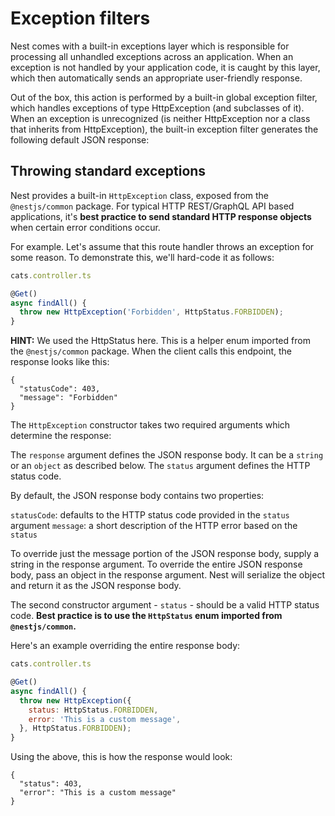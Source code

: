 
# Exception filters

Nest comes with a built-in exceptions layer which is responsible for processing all unhandled exceptions across an application. When an exception is not handled by your application code, it is caught by this layer, which then automatically sends an appropriate user-friendly response.

Out of the box, this action is performed by a built-in global exception filter, which handles exceptions of type HttpException (and subclasses of it). When an exception is unrecognized (is neither HttpException nor a class that inherits from HttpException), the built-in exception filter generates the following default JSON response:

## Throwing standard exceptions

Nest provides a built-in `HttpException` class, exposed from the `@nestjs/common` package.
For typical HTTP REST/GraphQL API based applications, it's **best practice to send standard HTTP response objects** when certain error conditions occur.

For example. Let's assume that this route handler throws an exception for some reason. To demonstrate this, we'll hard-code it as follows:

```js
cats.controller.ts

@Get()
async findAll() {
  throw new HttpException('Forbidden', HttpStatus.FORBIDDEN);
}
```

**HINT:** We used the HttpStatus here. This is a helper enum imported from the `@nestjs/common` package.
When the client calls this endpoint, the response looks like this:

```
{
  "statusCode": 403,
  "message": "Forbidden"
}
```

The `HttpException` constructor takes two required arguments which determine the response:

The `response` argument defines the JSON response body. It can be a `string` or an `object` as described below.
The `status` argument defines the HTTP status code.

By default, the JSON response body contains two properties:

`statusCode`: defaults to the HTTP status code provided in the `status` argument
`message`: a short description of the HTTP error based on the `status`

To override just the message portion of the JSON response body, supply a string in the response argument.
To override the entire JSON response body, pass an object in the response argument. Nest will serialize the object and return it as the JSON response body.

The second constructor argument - `status` - should be a valid HTTP status code.
**Best practice is to use the `HttpStatus` enum imported from `@nestjs/common`.**

Here's an example overriding the entire response body:

```js
cats.controller.ts

@Get()
async findAll() {
  throw new HttpException({
    status: HttpStatus.FORBIDDEN,
    error: 'This is a custom message',
  }, HttpStatus.FORBIDDEN);
}
```

Using the above, this is how the response would look:

```
{
  "status": 403,
  "error": "This is a custom message"
}
```
